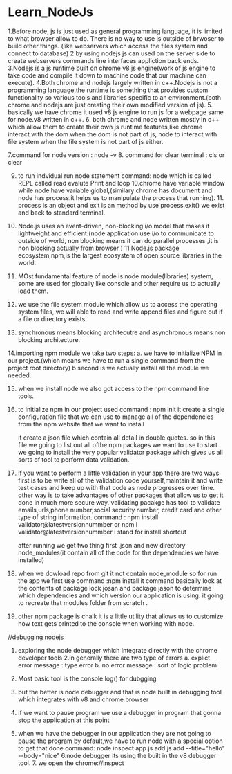 # Learn_NodeJs

1.Before node, js is just used as general programming language, it is limited to what browser allow to do. There is no way to use js outside of brwoser to build other things. (like webservers which access the files system and connect to database) 2.by using nodejs js can used on the server side to create webservers commands line interfaces appliction back ends. 3.Nodejs is a js runtime built on chrome v8 js engine(work of js engine to take code and compile it down to machine code that our machine can execute).
4.Both chrome and nodejs largely written
in c++.Nodejs is not a programming language,the runtime is something that provides custom functionality so various tools and libraries specific to an environment.(both chrome and nodejs are just creating their own modified version of js). 5. basically we have chrome it used v8 js engine to run js for a webpage same for node.v8 written in c++. 6.
both chrome and node written mostly in c++ which allow them to create their own js runtime features,like chrome interact with the dom when the dom is not part of js, node to interact with file system when the file system is not part of js either.

7.command for node version : node -v 8. command for clear terminal : cls or clear

9. to run indvidual run node statement command: node
   which is called REPL called read evalute Print and loop
   10.chrome have variable window while node have variable global,(similary chrome has document and node has process.it helps us to manipulate the process that running). 11. process is an object and exit is an method by use process.exit() we exist and back to standard terminal.

10. Node.js uses an event-driven, non-blocking i/o model that makes it lightweight and efficient.(node application use i/o to communicate to outside of world, non blocking means it can do parallel processes ,it is non blocking actually from browser )
    11.Node.js package ecosystem,npm,is the largest ecosystem of open source libraries in the world.

11. MOst fundamental feature of node is node module(libraries) system, some are used for globally like console and other require us to actually load them.
12. we use the file system module which allow us to access the operating system files, we will able to read and write append files and figure out if a file or directory exists.
13. synchronous means blocking architecutre and asynchronous means non blocking architecture.

14.importing npm module we take two steps:
a. we have to initialize NPM in our project.(which means we have to run a single command from the project root directory)
b second is we actually install all the module we needed.

15. when we install node we also got access to the npm command line tools.

16. to initialize npm in our project used command : npm init
    it create a single configuration file that we can use to manage all of the dependencies from the npm website that we want to install

    it create a json file which contain all detail in double quotes.
    so in this file we going to list out all ofthe npm packages we want to use to start
    we going to install the very popular validator package which gives us all sorts of tool to perform data validation.

17. if you want to perform a little validation in your app there are two ways first is to be write all of the validation code yourself,maintain it and write test cases and keep up with that code as node progresses over time. other way is to take advantages of other packages that allow us to get it done in much more secure way.
    validating pacakge has tool to validate emails,urls,phone number,social security number, credit card and other type of string information.
    command : npm install validator@latestversionnummber or npm i validator@latestversionnummber
    i stand for install shortcut

    after running we get two thing first .json and new directory node_modules(it contain all of the code for the dependencies we have installed)

18. when we dowload repo from git it not contain node_module so for run the app we first use command :npm install
    it command basically look at the contents of package lock josan and package jason to determine which dependencies and which version our application is using. it going to recreate that modules folder from scratch .
19. other npm package is chalk it is a little utility that allows us to customize how text gets printed to the console when working with node.

//debugging nodejs

1. exploring the node debugger which integrate directly with the chrome developer tools
   2.in generally there are two type of errors
   a. explict error message : type error
   b. no error message : sort of logic problem

2. Most basic tool is the console.log() for dubgging
3. but the better is node debugger and that is node built in debugging tool which integrates with v8 and chrome browser
4. if we want to pause program we use a debugger in program that gonna stop the application at this point
5. when we have the debugger in our application they are not going to pause the program by default,we have to run node with a special option to get that done command: node inspect app.js add.js add --title="hello" --body="nice"
   6.node debugger its using the built in the v8 debugger tool. 7. we open the chrome://inspect
